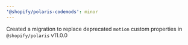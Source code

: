 ```yaml
---
'@shopify/polaris-codemods': minor
---
```


Created a migration to replace deprecated `motion` custom properties in `@shopify/polaris` v11.0.0
